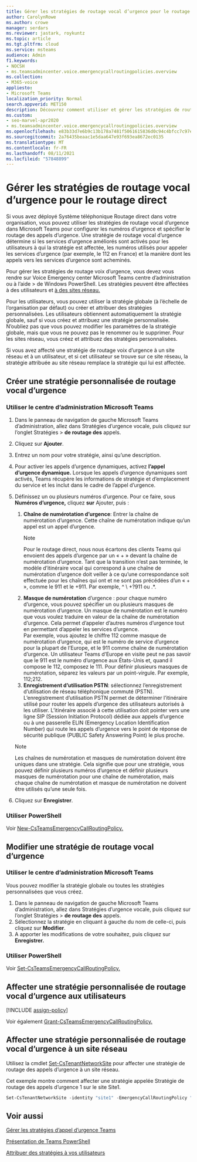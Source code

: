 ```yaml
---
title: Gérer les stratégies de routage vocal d’urgence pour le routage direct
author: CarolynRowe
ms.author: crowe
manager: serdars
ms.reviewer: jastark, roykuntz
ms.topic: article
ms.tgt.pltfrm: cloud
ms.service: msteams
audience: Admin
f1.keywords:
- NOCSH
- ms.teamsadmincenter.voice.emergencycallroutingpolicies.overview
ms.collection:
- M365-voice
appliesto:
- Microsoft Teams
localization_priority: Normal
search.appverid: MET150
description: Découvrez comment utiliser et gérer les stratégies de routage vocal d’urgence dans Microsoft Teams pour configurer les numéros d’urgence et spécifier la manière dont les appels d’urgence sont acheminés.
ms.custom:
- seo-marvel-apr2020
- ms.teamsadmincenter.voice.emergencycallroutingpolicies.overview
ms.openlocfilehash: e83b33d7e6b9c13b178a7481f5061615836d0c94c4bfcc7c97ec42a3b8250777
ms.sourcegitcommit: 2a76435beaac1e5daa647e93f693ea8672ec0135
ms.translationtype: MT
ms.contentlocale: fr-FR
ms.lasthandoff: 08/11/2021
ms.locfileid: "57848899"
---
```

# <a name="manage-emergency-voice-routing-policies-for-direct-routing"></a>Gérer les stratégies de routage vocal d’urgence pour le routage direct

Si vous avez [](direct-routing-landing-page.md) déployé Système téléphonique Routage direct dans votre organisation, vous pouvez utiliser les stratégies de routage vocal d’urgence dans Microsoft Teams pour configurer les numéros d’urgence et spécifier le routage des appels d’urgence. Une stratégie de routage vocal d’urgence détermine si les services d’urgence améliorés sont activés pour les utilisateurs à qui la stratégie est affectée, les numéros utilisés pour appeler les services d’urgence (par exemple, le 112 en France) et la manière dont les appels vers les services d’urgence sont acheminés.

Pour gérer les stratégies de routage voix d’urgence, vous devez vous rendre sur Voice Emergency center Microsoft Teams centre d’administration ou à l’aide  >   de Windows PowerShell. Les stratégies peuvent être affectées à des utilisateurs et [à des sites réseau.](cloud-voice-network-settings.md)

Pour les utilisateurs, vous pouvez utiliser la stratégie globale (à l’échelle de l’organisation par défaut) ou créer et attribuer des stratégies personnalisées. Les utilisateurs obtiennent automatiquement la stratégie globale, sauf si vous créez et attribuez une stratégie personnalisée. N’oubliez pas que vous pouvez modifier les paramètres de la stratégie globale, mais que vous ne pouvez pas le renommer ou le supprimer. Pour les sites réseau, vous créez et attribuez des stratégies personnalisées.

Si vous avez affecté une stratégie de routage voix d’urgence à un site réseau et à un utilisateur, et si cet utilisateur se trouve sur ce site réseau, la stratégie attribuée au site réseau remplace la stratégie qui lui est affectée.

## <a name="create-a-custom-emergency-voice-routing-policy"></a>Créer une stratégie personnalisée de routage vocal d’urgence

### <a name="using-the-microsoft-teams-admin-center"></a>Utiliser le centre d’administration Microsoft Teams

1. Dans le panneau de navigation de gauche Microsoft Teams d’administration, allez dans Stratégies d’urgence vocale, puis cliquez sur l’onglet Stratégies  >   **de routage des** appels.
2. Cliquez sur **Ajouter**.
3. Entrez un nom pour votre stratégie, ainsi qu’une description.
4. Pour activer les appels d’urgence dynamiques, activez **l’appel d’urgence dynamique.** Lorsque les appels d’urgence dynamiques sont activés, Teams récupère les informations de stratégie et d’emplacement du service et les inclut dans le cadre de l’appel d’urgence.
5. Définissez un ou plusieurs numéros d’urgence. Pour ce faire, sous **Numéros d’urgence,** cliquez **sur** Ajouter, puis :
    1. **Chaîne de numérotation d’urgence**: Entrer la chaîne de numérotation d’urgence. Cette chaîne de numérotation indique qu’un appel est un appel d’urgence.
        > [!NOTE]
        > Pour le routage direct, nous nous écartons des clients Teams qui envoient des appels d’urgence par un « + » devant la chaîne de numérotation d’urgence. Tant que la transition n’est pas terminée, le modèle d’itinéraire vocal qui correspond à une chaîne de numérotation d’urgence doit veiller à ce qu’une correspondance soit effectuée pour les chaînes qui ont et ne sont pas précédées d’un « + », comme le 911 et le +911. Par exemple, ^ \\ +?911 ou .*.
    2. **Masque de numérotation** d’urgence : pour chaque numéro d’urgence, vous pouvez spécifier un ou plusieurs masques de numérotation d’urgence. Un masque de numérotation est le numéro que vous voulez traduire en valeur de la chaîne de numérotation d’urgence. Cela permet d’appeler d’autres numéros d’urgence tout en permettant d’appeler les services d’urgence. <br>Par exemple, vous ajoutez le chiffre 112 comme masque de numérotation d’urgence, qui est le numéro de service d’urgence pour la plupart de l’Europe, et le 911 comme chaîne de numérotation d’urgence. Un utilisateur Teams d’Europe en visite peut ne pas savoir que le 911 est le numéro d’urgence aux États-Unis et, quand il compose le 112, composez le 111. Pour définir plusieurs masques de numérotation, séparez les valeurs par un point-virgule. Par exemple, 112;212.
    3. **Enregistrement d’utilisation PSTN**: sélectionnez l’enregistrement d’utilisation de réseau téléphonique commuté (PSTN). L’enregistrement d’utilisation PSTN permet de déterminer l’itinéraire utilisé pour router les appels d’urgence des utilisateurs autorisés à les utiliser. L’itinéraire associé à cette utilisation doit pointer vers une ligne SIP (Session Initiation Protocol) dédiée aux appels d’urgence ou à une passerelle ELIN (Emergency Location Identification Number) qui route les appels d’urgence vers le point de réponse de sécurité publique (PUBLIC Safety Answering Point) le plus proche.

    > [!NOTE]
    > Les chaînes de numérotation et masques de numérotation doivent être uniques dans une stratégie. Cela signifie que pour une stratégie, vous pouvez définir plusieurs numéros d’urgence et définir plusieurs masques de numérotation pour une chaîne de numérotation, mais chaque chaîne de numérotation et masque de numérotation ne doivent être utilisés qu’une seule fois.

6. Cliquez sur **Enregistrer**.

### <a name="using-powershell"></a>Utiliser PowerShell

Voir [New-CsTeamsEmergencyCallRoutingPolicy.](/powershell/module/skype/new-csteamsemergencycallroutingpolicy)

## <a name="edit-an-emergency-voice-routing-policy"></a>Modifier une stratégie de routage vocal d’urgence

### <a name="using-the-microsoft-teams-admin-center"></a>Utiliser le centre d’administration Microsoft Teams

Vous pouvez modifier la stratégie globale ou toutes les stratégies personnalisées que vous créez.

1. Dans le panneau de navigation de gauche Microsoft Teams d’administration, allez dans Stratégies d’urgence vocale, puis cliquez sur l’onglet Stratégies  >   **de routage des** appels.
2. Sélectionnez la stratégie en cliquant à gauche du nom de celle-ci, puis cliquez sur **Modifier**.
3. A apporter les modifications de votre souhaitez, puis cliquez sur **Enregistrer.**

### <a name="using-powershell"></a>Utiliser PowerShell

Voir [Set-CsTeamsEmergencyCallRoutingPolicy.](/powershell/module/skype/set-csteamsemergencycallroutingpolicy)

## <a name="assign-a-custom-emergency-voice-routing-policy-to-users"></a>Affecter une stratégie personnalisée de routage vocal d’urgence aux utilisateurs

[!INCLUDE [assign-policy](includes/assign-policy.md)]

Voir également [Grant-CsTeamsEmergencyCallRoutingPolicy.](/powershell/module/skype/grant-csteamsemergencycallroutingpolicy)

## <a name="assign-a-custom-emergency-voice-routing-policy-to-a-network-site"></a>Affecter une stratégie personnalisée de routage vocal d’urgence à un site réseau

Utilisez la cmdlet [Set-CsTenantNetworkSite](/powershell/module/skype/set-cstenantnetworksite) pour affecter une stratégie de routage des appels d’urgence à un site réseau.

Cet exemple montre comment affecter une stratégie appelée Stratégie de routage des appels d’urgence 1 sur le site Site1.

```PowerShell
Set-CsTenantNetworkSite -identity "site1" -EmergencyCallRoutingPolicy "Emergency Call Routing Policy 1"
```

## <a name="related-topics"></a>Voir aussi

[Gérer les stratégies d’appel d’urgence Teams](manage-emergency-calling-policies.md)

[Présentation de Teams PowerShell](teams-powershell-overview.md)

[Attribuer des stratégies à vos utilisateurs](assign-policies.md)